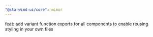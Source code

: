 ```yaml
---
"@starwind-ui/core": minor
---
```


feat: add variant function exports for all components to enable reusing styling in your own files
